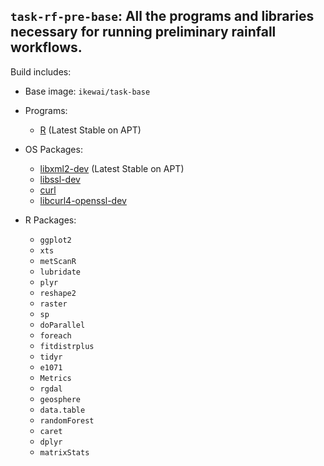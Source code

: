 ## `task-rf-pre-base`: All the programs and libraries necessary for running preliminary rainfall workflows.

Build includes:

* Base image: `ikewai/task-base`

* Programs:
    * [R](https://packages.ubuntu.com/focal/r-base) (Latest Stable on APT)

* OS Packages:
    * [libxml2-dev](https://packages.ubuntu.com/focal/libxml2-dev) (Latest Stable on APT)
    * [libssl-dev](https://packages.ubuntu.com/focal/libssl-dev)
    * [curl](https://packages.ubuntu.com/focal/curl) 
    * [libcurl4-openssl-dev](https://packages.ubuntu.com/focal/libcurl4-openssl-dev) 

* R Packages:
    * `ggplot2`
    * `xts`
    * `metScanR`
    * `lubridate`
    * `plyr`
    * `reshape2`
    * `raster`
    * `sp`
    * `doParallel`
    * `foreach`
    * `fitdistrplus`
    * `tidyr`
    * `e1071`
    * `Metrics`
    * `rgdal`
    * `geosphere`
    * `data.table`
    * `randomForest`
    * `caret`
    * `dplyr`
    * `matrixStats`
